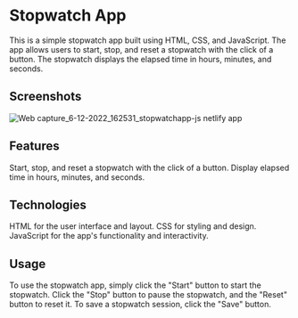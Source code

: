 # Stopwatch App
This is a simple stopwatch app built using HTML, CSS, and JavaScript. The app allows users to start, stop, and reset a stopwatch with the click of a button. The stopwatch displays the elapsed time in hours, minutes, and seconds.

## Screenshots
![Web capture_6-12-2022_162531_stopwatchapp-js netlify app](https://user-images.githubusercontent.com/110158807/205893036-02042456-73f5-4921-abab-e87b5f384e92.jpeg)

## Features
Start, stop, and reset a stopwatch with the click of a button.
Display elapsed time in hours, minutes, and seconds.

## Technologies
HTML for the user interface and layout.
CSS for styling and design.
JavaScript for the app's functionality and interactivity.

## Usage
To use the stopwatch app, simply click the "Start" button to start the stopwatch. Click the "Stop" button to pause the stopwatch, and the "Reset" button to reset it. To save a stopwatch session, click the "Save" button. 
